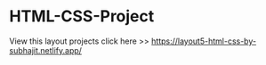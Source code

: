 # HTML-CSS-Project
View this layout projects click here >>    https://layout5-html-css-by-subhajit.netlify.app/
